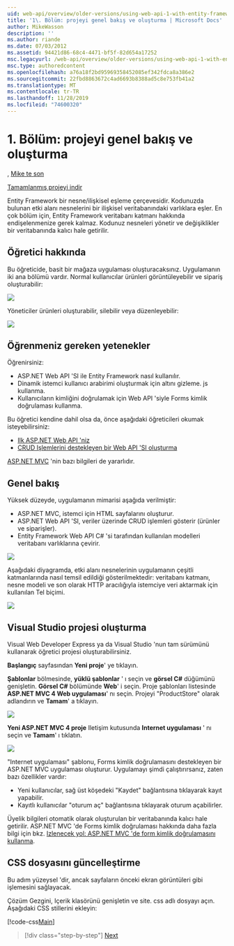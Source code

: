 ```yaml
---
uid: web-api/overview/older-versions/using-web-api-1-with-entity-framework-5/using-web-api-with-entity-framework-part-1
title: '1\. Bölüm: projeyi genel bakış ve oluşturma | Microsoft Docs'
author: MikeWasson
description: ''
ms.author: riande
ms.date: 07/03/2012
ms.assetid: 94421d86-68c4-4471-bf5f-82d654a17252
msc.legacyurl: /web-api/overview/older-versions/using-web-api-1-with-entity-framework-5/using-web-api-with-entity-framework-part-1
msc.type: authoredcontent
ms.openlocfilehash: a76a18f2bd95969358452085ef342fdca8a386e2
ms.sourcegitcommit: 22fbd8863672c4ad6693b8388ad5c8e753fb41a2
ms.translationtype: MT
ms.contentlocale: tr-TR
ms.lasthandoff: 11/28/2019
ms.locfileid: "74600320"
---
```

# <a name="part-1-overview-and-creating-the-project"></a>1\. Bölüm: projeyi genel bakış ve oluşturma

, [Mike te son](https://github.com/MikeWasson)

[Tamamlanmış projeyi indir](https://code.msdn.microsoft.com/ASP-NET-Web-API-with-afa30545)

Entity Framework bir nesne/ilişkisel eşleme çerçevesidir. Kodunuzda bulunan etki alanı nesnelerini bir ilişkisel veritabanındaki varlıklara eşler. En çok bölüm için, Entity Framework veritabanı katmanı hakkında endişelenmenize gerek kalmaz. Kodunuz nesneleri yönetir ve değişiklikler bir veritabanında kalıcı hale getirilir.

## <a name="about-the-tutorial"></a>Öğretici hakkında

Bu öğreticide, basit bir mağaza uygulaması oluşturacaksınız. Uygulamanın iki ana bölümü vardır. Normal kullanıcılar ürünleri görüntüleyebilir ve sipariş oluşturabilir:

![](using-web-api-with-entity-framework-part-1/_static/image1.png)

Yöneticiler ürünleri oluşturabilir, silebilir veya düzenleyebilir:

![](using-web-api-with-entity-framework-part-1/_static/image2.png)

## <a name="skills-youll-learn"></a>Öğrenmeniz gereken yetenekler

Öğrenirsiniz:

- ASP.NET Web API 'SI ile Entity Framework nasıl kullanılır.
- Dinamik istemci kullanıcı arabirimi oluşturmak için altını gizleme. js kullanma.
- Kullanıcıların kimliğini doğrulamak için Web API 'siyle Forms kimlik doğrulaması kullanma.

Bu öğretici kendine dahil olsa da, önce aşağıdaki öğreticileri okumak isteyebilirsiniz:

- [Ilk ASP.NET Web API 'niz](../../getting-started-with-aspnet-web-api/tutorial-your-first-web-api.md)
- [CRUD Işlemlerini destekleyen bir Web API 'SI oluşturma](../creating-a-web-api-that-supports-crud-operations.md)

[ASP.NET MVC](../../../../mvc/index.md) 'nin bazı bilgileri de yararlıdır.

## <a name="overview"></a>Genel bakış

Yüksek düzeyde, uygulamanın mimarisi aşağıda verilmiştir:

- ASP.NET MVC, istemci için HTML sayfalarını oluşturur.
- ASP.NET Web API 'SI, veriler üzerinde CRUD işlemleri gösterir (ürünler ve siparişler).
- Entity Framework Web API C# 'si tarafından kullanılan modelleri veritabanı varlıklarına çevirir.

![](using-web-api-with-entity-framework-part-1/_static/image3.png)

Aşağıdaki diyagramda, etki alanı nesnelerinin uygulamanın çeşitli katmanlarında nasıl temsil edildiği gösterilmektedir: veritabanı katmanı, nesne modeli ve son olarak HTTP aracılığıyla istemciye veri aktarmak için kullanılan Tel biçimi.

![](using-web-api-with-entity-framework-part-1/_static/image4.png)

## <a name="create-the-visual-studio-project"></a>Visual Studio projesi oluşturma

Visual Web Developer Express ya da Visual Studio 'nun tam sürümünü kullanarak öğretici projesi oluşturabilirsiniz.

**Başlangıç** sayfasından **Yeni proje**' ye tıklayın.

**Şablonlar** bölmesinde, **yüklü şablonlar** ' ı seçin ve **görsel C#**  düğümünü genişletin. **Görsel C#** bölümünde **Web**' i seçin. Proje şablonları listesinde **ASP.NET MVC 4 Web uygulaması**' nı seçin. Projeyi "ProductStore" olarak adlandırın ve **Tamam**' a tıklayın.

![](using-web-api-with-entity-framework-part-1/_static/image5.png)

**Yeni ASP.NET MVC 4 proje** Iletişim kutusunda **Internet uygulaması** ' nı seçin ve **Tamam**' ı tıklatın.

![](using-web-api-with-entity-framework-part-1/_static/image6.png)

"Internet uygulaması" şablonu, Forms kimlik doğrulamasını destekleyen bir ASP.NET MVC uygulaması oluşturur. Uygulamayı şimdi çalıştırırsanız, zaten bazı özellikler vardır:

- Yeni kullanıcılar, sağ üst köşedeki "Kaydet" bağlantısına tıklayarak kayıt yapabilir.
- Kayıtlı kullanıcılar "oturum aç" bağlantısına tıklayarak oturum açabilirler.

Üyelik bilgileri otomatik olarak oluşturulan bir veritabanında kalıcı hale getirilir. ASP.NET MVC 'de Forms kimlik doğrulaması hakkında daha fazla bilgi için bkz. [Izlenecek yol: ASP.NET MVC 'de form kimlik doğrulamasını kullanma](https://msdn.microsoft.com/library/ff398049(VS.98).aspx).

## <a name="update-the-css-file"></a>CSS dosyasını güncelleştirme

Bu adım yüzeysel 'dir, ancak sayfaların önceki ekran görüntüleri gibi işlemesini sağlayacak.

Çözüm Gezgini, Içerik klasörünü genişletin ve site. css adlı dosyayı açın. Aşağıdaki CSS stillerini ekleyin:

[!code-css[Main](using-web-api-with-entity-framework-part-1/samples/sample1.css)]

> [!div class="step-by-step"]
> [Next](using-web-api-with-entity-framework-part-2.md)
